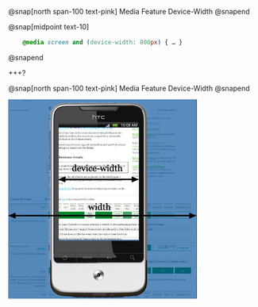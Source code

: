 @snap[north span-100 text-pink]
Media Feature Device-Width
@snapend

@snap[midpoint text-10]
```css
    @media screen and (device-width: 800px) { … }
```
@snapend

+++?

@snap[north span-100 text-pink]
Media Feature Device-Width
@snapend

![IMAGE](../../img/mobile_mediaqueries.jpg)